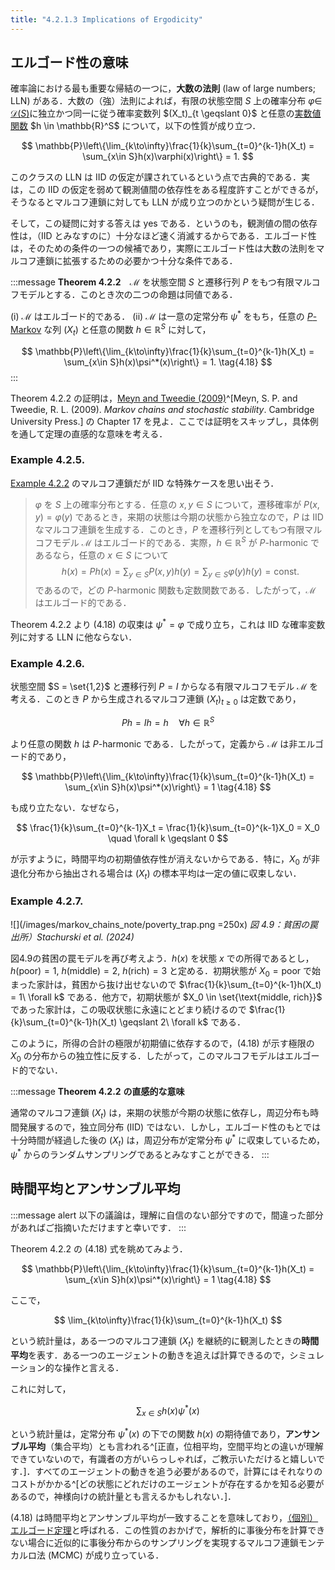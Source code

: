```yaml
---
title: "4.2.1.3 Implications of Ergodicity"
---
```


## エルゴード性の意味

確率論における最も重要な帰結の一つに，**大数の法則** (law of large numbers; LLN) がある．大数の（強）法則によれば，有限の状態空間 $S$ 上の確率分布 $\varphi \in$  [$\mathscr{D}(S)$](https://zenn.dev/nagayu71/books/markov_chains_note/viewer/transition_matrices#%E9%81%B7%E7%A7%BB%E8%A1%8C%E5%88%97%E3%81%A8%E5%88%86%E5%B8%83%E3%81%AE%E9%9B%86%E5%90%88-(%C2%A71.3.1.1))に独立かつ同一に従う確率変数列 $(X_t)_{t \geqslant 0}$ と任意の[実数値関数](https://zenn.dev/nagayu71/books/markov_chains_note/viewer/transition_matrices#%E9%81%B7%E7%A7%BB%E8%A1%8C%E5%88%97%E3%81%A8%E5%88%86%E5%B8%83%E3%81%AE%E9%9B%86%E5%90%88-(%C2%A71.3.1.1)) $h \in \mathbb{R}^S$ について，以下の性質が成り立つ．

$$
\mathbb{P}\left\{\lim_{k\to\infty}\frac{1}{k}\sum_{t=0}^{k-1}h(X_t) = \sum_{x\in S}h(x)\varphi(x)\right\} = 1.
$$

このクラスの LLN は IID の仮定が課されているという点で古典的である．実は，この IID の仮定を弱めて観測値間の依存性をある程度許すことができるが，そうなるとマルコフ連鎖に対しても LLN が成り立つのかという疑問が生じる．

そして，この疑問に対する答えは yes である．というのも，観測値の間の依存性は，（IID とみなすのに）十分なほど速く消滅するからである．エルゴード性は，そのための条件の一つの候補であり，実際にエルゴード性は大数の法則をマルコフ連鎖に拡張するための必要かつ十分な条件である．

:::message
$\textbf{Theorem 4.2.2}$　$\mathscr{M}$ を状態空間 $S$ と遷移行列 $P$ をもつ有限マルコフモデルとする．このとき次の二つの命題は同値である．

$\text{(i)}$ $\mathscr{M}$ はエルゴード的である．
$\text{(ii)}$ $\mathscr{M}$ は一意の定常分布 $\psi^*$ をもち，任意の [$P$-Markov](https://zenn.dev/nagayu71/books/markov_chains_note/viewer/markov_chains#%E3%83%9E%E3%83%AB%E3%82%B3%E3%83%95%E9%80%A3%E9%8E%96%E3%81%AE%E5%AE%9A%E7%BE%A9) な列 $(X_t)$ と任意の関数 $h \in \mathbb{R}^S$ に対して，

$$
\mathbb{P}\left\{\lim_{k\to\infty}\frac{1}{k}\sum_{t=0}^{k-1}h(X_t) = \sum_{x\in S}h(x)\psi^*(x)\right\} = 1. \tag{4.18}
$$
:::

$\text{Theorem 4.2.2}$ の証明は，[Meyn and Tweedie (2009)](https://doi.org/10.1017/CBO9780511626630)^[Meyn, S. P. and Tweedie, R. L. (2009). *Markov chains and stochastic stability*. Cambridge University Press.] の Chapter 17 を見よ．ここでは証明をスキップし，具体例を通して定理の直感的な意味を考える．

### Example 4.2.5.

[Example 4.2.2](https://zenn.dev/nagayu71/books/markov_chains_note/viewer/definition_and_implications#example-4.2.2.) のマルコフ連鎖だが IID な特殊ケースを思い出そう．

> $\varphi$ を $S$ 上の確率分布とする．任意の $x,y \in S$ について，遷移確率が $P(x,y) = \varphi(y)$ であるとき，来期の状態は今期の状態から独立なので，$P$ は IID なマルコフ連鎖を生成する．このとき，$P$ を遷移行列としてもつ有限マルコフモデル $\mathscr{M}$ はエルゴード的である．実際，$h \in \mathbb{R}^S$ が $P$-harmonic であるなら，任意の $x \in S$ について
> $$h(x) = Ph(x) = \sum_{y \in S} P(x,y)h(y) = \sum_{y \in S} \varphi(y)h(y) = \text{const.}$$
であるので，どの $P$-harmonic 関数も定数関数である．したがって，$\mathscr{M}$ はエルゴード的である．

$\text{Theorem 4.2.2}$ より $(4.18)$ の収束は $\psi^* = \varphi$ で成り立ち，これは IID な確率変数列に対する LLN に他ならない．

### Example 4.2.6.

状態空間 $S = \set{1,2}$ と遷移行列 $P = I$ からなる有限マルコフモデル $\mathscr{M}$ を考える．このとき $P$ から生成されるマルコフ連鎖 $(X_t)_{t\geqslant 0}$ は定数であり，

$$
Ph = Ih = h \quad \forall h \in \mathbb{R}^S
$$

より任意の関数 $h$ は $P$-harmonic である．したがって，定義から $\mathscr{M}$ は非エルゴード的であり，

$$
\mathbb{P}\left\{\lim_{k\to\infty}\frac{1}{k}\sum_{t=0}^{k-1}h(X_t) = \sum_{x\in S}h(x)\psi^*(x)\right\} = 1 \tag{4.18}
$$

も成り立たない．なぜなら，

$$
\frac{1}{k}\sum_{t=0}^{k-1}X_t = \frac{1}{k}\sum_{t=0}^{k-1}X_0 = X_0 \quad \forall k \geqslant 0
$$

が示すように，時間平均の初期値依存性が消えないからである．特に，$X_0$ が非退化分布から抽出される場合は $(X_t)$ の標本平均は一定の値に収束しない．

### Example 4.2.7.

![](/images/markov_chains_note/poverty_trap.png =250x)
*図 4.9：貧困の罠
出所）Stachurski et al. (2024)*

図4.9の貧困の罠モデルを再び考えよう．$h(x)$ を状態 $x$ での所得であるとし，$h(\text{poor}) = 1,\ h(\text{middle}) = 2,\ h(\text{rich}) = 3$ と定める．初期状態が $X_0 = \text{poor}$ で始まった家計は，貧困から抜け出せないので $\frac{1}{k}\sum_{t=0}^{k-1}h(X_t) = 1\ \forall k$ である．他方で，初期状態が $X_0 \in \set{\text{middle, rich}}$ であった家計は，この吸収状態に永遠にとどまり続けるので $\frac{1}{k}\sum_{t=0}^{k-1}h(X_t) \geqslant 2\ \forall k$ である．

このように，所得の合計の極限が初期値に依存するので，$(4.18)$ が示す極限の $X_0$ の分布からの独立性に反する．したがって，このマルコフモデルはエルゴード的でない．

:::message
$\textbf{Theorem 4.2.2}$ **の直感的な意味**

通常のマルコフ連鎖 $(X_t)$ は，来期の状態が今期の状態に依存し，周辺分布も時間発展するので，独立同分布 (IID) ではない．しかし，エルゴード性のもとでは十分時間が経過した後の $(X_t)$ は，周辺分布が定常分布 $\psi^*$ に収束しているため，$\psi^*$ からのランダムサンプリングであるとみなすことができる．
:::

## 時間平均とアンサンブル平均

:::message alert
以下の議論は，理解に自信のない部分ですので，間違った部分があればご指摘いただけますと幸いです．
:::

$\text{Theorem 4.2.2}$ の $(4.18)$ 式を眺めてみよう．

$$
\mathbb{P}\left\{\lim_{k\to\infty}\frac{1}{k}\sum_{t=0}^{k-1}h(X_t) = \sum_{x\in S}h(x)\psi^*(x)\right\} = 1 \tag{4.18}
$$

ここで，

$$
\lim_{k\to\infty}\frac{1}{k}\sum_{t=0}^{k-1}h(X_t)
$$

という統計量は，ある一つのマルコフ連鎖 $(X_t)$ を継続的に観測したときの**時間平均**を表す．ある一つのエージェントの動きを追えば計算できるので，シミュレーション的な操作と言える．

これに対して，

$$
\sum_{x\in S}h(x)\psi^*(x)
$$

という統計量は，定常分布 $\psi^*(x)$ の下での関数 $h(x)$ の期待値であり，**アンサンブル平均**（集合平均）とも言われる^[正直，位相平均，空間平均との違いが理解できていないので，有識者の方がいらっしゃれば，ご教示いただけると嬉しいです．]．すべてのエージェントの動きを追う必要があるので，計算にはそれなりのコストがかかる^[どの状態にどれだけのエージェントが存在するかを知る必要があるので，神様向けの統計量とも言えるかもしれない．]．

$(4.18)$ は時間平均とアンサンブル平均が一致することを意味しており，[（個別）エルゴード定理](https://ja.wikipedia.org/wiki/%E3%82%A8%E3%83%AB%E3%82%B4%E3%83%BC%E3%83%89%E5%AE%9A%E7%90%86)と呼ばれる．この性質のおかげで，解析的に事後分布を計算できない場合に近似的に事後分布からのサンプリングを実現するマルコフ連鎖モンテカルロ法 (MCMC) が成り立っている．